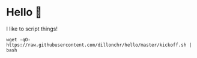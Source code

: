 # Hello :wave:
I like to script things!

`wget -qO- https://raw.githubusercontent.com/dillonchr/hello/master/kickoff.sh | bash`

